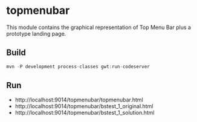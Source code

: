 # topmenubar
This module contains the graphical representation of Top Menu Bar plus a prototype landing page.

## Build
```java
mvn -P development process-classes gwt:run-codeserver
```

## Run
- http://localhost:9014/topmenubar/topmenubar.html
- http://localhost:9014/topmenubar/bstest_1_original.html
- http://localhost:9014/topmenubar/bstest_1_solution.html      
